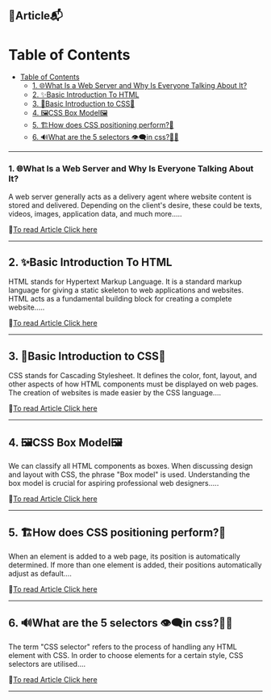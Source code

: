 ## 📝Article📬

# Table of Contents
- [Table of Contents](#table-of-contents)
    - [1. 🌐What Is a Web Server and Why Is Everyone Talking About It?](#1-what-is-a-web-server-and-why-is-everyone-talking-about-it)
  - [2. ✨Basic Introduction To HTML](#2-basic-introduction-to-html)
  - [3. 🎢Basic Introduction to CSS🎢](#3-basic-introduction-to-css)
  - [4. 🖼️CSS Box Model🖼️](#4-️css-box-model️)
  - [5. 🏗️How does CSS positioning perform?🤔](#5-️how-does-css-positioning-perform)
  - [6. 🔊What are the 5 selectors 👁️‍🗨️in css?🤔💭](#6-what-are-the-5-selectors-️️in-css)

<hr/>

### 1. 🌐What Is a Web Server and Why Is Everyone Talking About It?

A web server generally acts as a delivery agent where website content is stored and delivered. Depending on the client's desire, these could be texts, videos, images, application data, and much more.....

🔗[To read Article Click here](https://binodroxx.hashnode.dev/what-is-a-web-server-and-why-is-everyone-talking-about-it)

<hr/>

## 2. ✨Basic Introduction To HTML

HTML stands for Hypertext Markup Language. It is a standard markup language for giving a static skeleton to web applications and websites. HTML acts as a fundamental building block for creating a complete website.....

🔗[To read Article Click here](https://binodroxx.hashnode.dev/basic-introduction-to-html)

<hr/>

## 3. 🎢Basic Introduction to CSS🎢

CSS stands for Cascading Stylesheet. It defines the color, font, layout, and other aspects of how HTML components must be displayed on web pages. The creation of websites is made easier by the CSS language....

🔗[To read Article Click here](https://binodroxx.hashnode.dev/basic-introduction-to-css)

<hr/>

## 4. 🖼️CSS Box Model🖼️

We can classify all HTML components as boxes. When discussing design and layout with CSS, the phrase "Box model" is used. Understanding the box model is crucial for aspiring professional web designers.....

🔗[To read Article Click here](https://binodroxx.hashnode.dev/css-box-model)

<hr/>

## 5. 🏗️How does CSS positioning perform?🤔

When an element is added to a web page, its position is automatically determined. If more than one element is added, their positions automatically adjust as default....

🔗[To read Article Click here](https://binodroxx.hashnode.dev/how-does-css-positioning-perform)

<hr/>

## 6. 🔊What are the 5 selectors 👁️‍🗨️in css?🤔💭

The term "CSS selector" refers to the process of handling any HTML element with CSS. In order to choose elements for a certain style, CSS selectors are utilised....

🔗[To read Article Click here](https://binodroxx.hashnode.dev/what-are-the-5-selectors-in-css)

<hr/>


